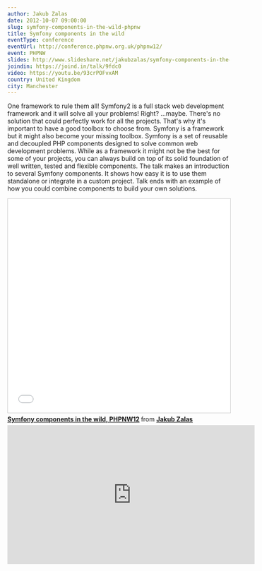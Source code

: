 ```yaml
---
author: Jakub Zalas
date: 2012-10-07 09:00:00
slug: symfony-components-in-the-wild-phpnw
title: Symfony components in the wild
eventType: conference
eventUrl: http://conference.phpnw.org.uk/phpnw12/
event: PHPNW
slides: http://www.slideshare.net/jakubzalas/symfony-components-in-the-wild-phpnw12-14622988
joindin: https://joind.in/talk/9fdc0
video: https://youtu.be/93crPOFvxAM
country: United Kingdom
city: Manchester
---
```


One framework to rule them all! Symfony2 is a full stack web development framework and it will solve all your problems! Right? ...maybe. There's no solution that could perfectly work for all the projects. That's why it's important to have a good toolbox to choose from. Symfony is a framework but it might also become your missing toolbox. Symfony is a set of reusable and decoupled PHP components designed to solve common web development problems. While as a framework it might not be the best for some of your projects, you can always build on top of its solid foundation of well written, tested and flexible components. The talk makes an introduction to several Symfony components. It shows how easy it is to use them standalone or integrate in a custom project. Talk ends with an example of how you could combine components to build your own solutions.

<iframe src="//www.slideshare.net/slideshow/embed_code/key/LKkkDLTaBr6Td9" width="595" height="485" frameborder="0" marginwidth="0" marginheight="0" scrolling="no" style="border:1px solid #CCC; border-width:1px; margin-bottom:5px; max-width: 100%;" allowfullscreen> </iframe> <div style="margin-bottom:5px"> <strong> <a href="//www.slideshare.net/jakubzalas/symfony-components-in-the-wild-phpnw12-14622988" title="Symfony components in the wild, PHPNW12" target="_blank">Symfony components in the wild, PHPNW12</a> </strong> from <strong><a href="//www.slideshare.net/jakubzalas" target="_blank">Jakub Zalas</a></strong> </div>

<iframe width="560" height="315" src="https://www.youtube.com/embed/93crPOFvxAM" frameborder="0" allowfullscreen></iframe>
